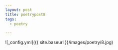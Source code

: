 ```yaml
---
layout: post
title: poetrypost8
tags:
  - poetry

---
```




![_config.yml]({{ site.baseurl }}/images/poetry/8.jpg)

